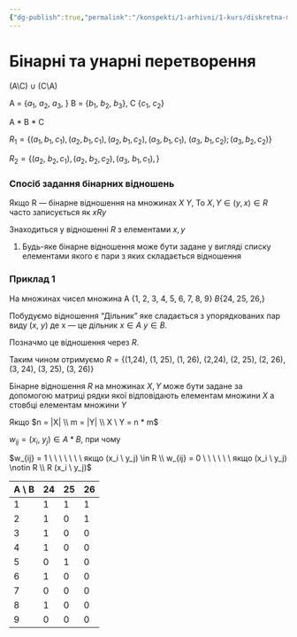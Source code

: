 ```yaml
---
{"dg-publish":true,"permalink":"/konspekti/1-arhivni/1-kurs/diskretna-matematika/binarni-ta-unarni-peretvorennya/"}
---
```


# Бінарні та унарні перетворення

(A\C) $\cup$ (C\A)

A = {$a_1, \ a_2, \ a_3,$ } B = $\{ b_1, \ b_2, \ b_3\}$, C $\{ c_1, \ c_2\}$

A * B * C

$R_1 = \{ (a_1, b_1, c_1), (a_2, b_1, c_1), (a_2, b_1, c_2), (a_3, b_1, c_1), \ (a_3, \ b_1, c_2); (a_3, b_2, c_2)\}$

$R_2 = \{ (a_2, \ b_2, c_1), (a_2, \ b_2, c_2), (a_3, \ b_1, c_1), \}$
 
### Спосіб задання бінарних відношень

Якщо R — бінарне відношення на множинах $X \ Y$, То  $X, Y \in (y, x)  \in R$ часто записується як $xRy$

Знаходиться у відношенні $R$ з елементами $x, y$

1. Будь-яке бінарне відношення може бути задане у вигляді списку елементами якого є пари з яких складається відношення 

### Приклад 1

На множинах чисел множина A $\{ \text {1, 2, 3, 4, 5, 6, 7, 8, 9}\}$ $B \{ \text {24, 25, 26,} \}$

Побудуємо відношення “Дільник” яке сладається з упорядкованих пар виду $(x, \ y)$ де х — це дільник $x \in A \ y \in B$.

Позначмо це відношення через $R$. 

Таким чином отримуємо $R = \{ \text {(1,24), (1, 25), (1, 26), (2,24), (2, 25), (2, 26), (3, 24), (3, 25), (3, 26)} \}$

Бінарне відношення $R$ на множинах $X, Y$ може бути задане за допомогою матриці рядки якої відповідають елементам множини $X$ а стовбці елементам множини $Y$

Якщо $n = |X| \\ m = |Y| \\ X \ Y = n * m$

$w_{ij} = (x_i, \ y_j) \in A * B$, при чому

$w_{ij} = 1 \ \ \ \ \ \ \ якщо (x_i \ y_j) \in R \\ w_{ij} = 0 \ \ \ \ \ \ якщо (x_i \ y_j) \notin R \\ R (x_i \ y_j)$

| A \ B | 24 | 25 | 26 |
| --- | --- | --- | --- |
| 1 | 1 | 1 | 1 |
| 2 | 1 | 0 | 1 |
| 3 | 1 | 0 | 0 |
| 4 | 1 | 0 | 0 |
| 5 | 0 | 1 | 0 |
| 6 | 1 | 0 | 0 |
| 7 | 0 | 0 | 0 |
| 8 | 1 | 0 | 0 |
| 9 | 0 | 0 | 0 |
